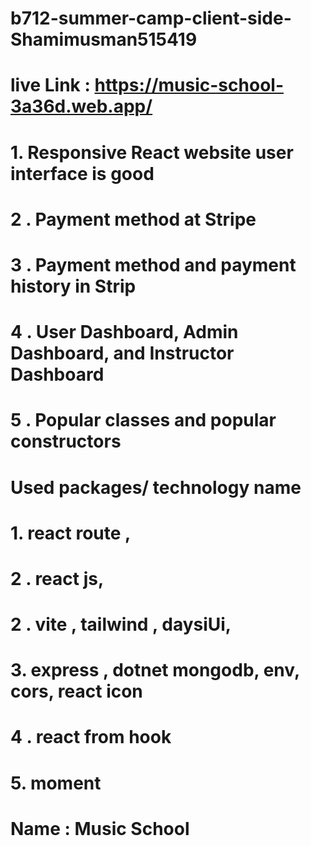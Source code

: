 # b712-summer-camp-client-side-Shamimusman515419
# live Link :  https://music-school-3a36d.web.app/

# 1. Responsive React website user interface is good
# 2 . Payment method at Stripe
# 3 . Payment method and payment history in Strip
# 4 . User Dashboard, Admin Dashboard, and Instructor Dashboard
# 5 . Popular classes and popular constructors



# Used packages/ technology name
#  1. react route ,
#  2 . react js,
#  2 . vite , tailwind , daysiUi,

#  3. express , dotnet mongodb, env, cors, react icon
#  4 . react  from hook 
#  5. moment


# Name : Music School